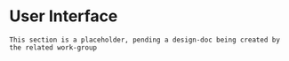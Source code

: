 # User Interface

```admonish warning "Attention: Placeholder!"
This section is a placeholder, pending a design-doc being created by the related work-group
```